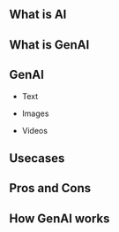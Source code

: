 ## What is AI

## What is GenAI

## GenAI

- Text

- Images

- Videos

## Usecases 

## Pros and Cons

## How GenAI works